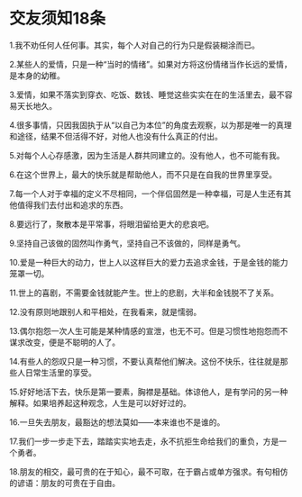 # 交友须知18条

1.我不劝任何人任何事。其实，每个人对自己的行为只是假装糊涂而已。 

2.某些人的爱情，只是一种“当时的情绪”。如果对方将这份情绪当作长远的爱情，是本身的幼稚。 

3.爱情，如果不落实到穿衣、吃饭、数钱、睡觉这些实实在在的生活里去，最不容易天长地久。 

4.很多事情，只因我固执于从“以自己为本位”的角度去观察，以为那是唯一的真理和途径，结果不但活得不好，对他人也没有什么真正的付出。 

5.对每个人心存感激，因为生活是人群共同建立的。没有他人，也不可能有我。 

6.在这个世界上，最大的快乐就是帮助他人，而不只是在自我的世界里享受。 

7.每一个人对于幸福的定义不尽相同，一个伴侣固然是一种幸福，可是人生还有其他值得我们去付出和追求的东西。 

8.要远行了，聚散本是平常事，将眼泪留给更大的悲哀吧。 

9.坚持自己该做的固然叫作勇气，坚持自己不该做的，同样是勇气。 

10.爱是一种巨大的动力，世上人以这样巨大的爱力去追求金钱，于是金钱的能力笼罩一切。 

11.世上的喜剧，不需要金钱就能产生。世上的悲剧，大半和金钱脱不了关系。 

12.没有原则地跟别人和平相处，在我看来，就是懦弱。 

13.偶尔抱怨一次人生可能是某种情感的宣泄，也无不可。但是习惯性地抱怨而不谋求改变，便是不聪明的人了。 

14.有些人的怨叹只是一种习惯，不要认真帮他们解决。这份不快乐，往往就是那些人日常生活里的享受。 

15.好好地活下去，快乐是第一要素，胸襟是基础。体谅他人，是有学问的另一种解释。如果培养起这种观念，人生是可以好好过的。 

16.一旦失去朋友，最豁达的想法莫如——本来谁也不是谁的。 

17.我们一步一步走下去，踏踏实实地去走，永不抗拒生命给我们的重负，方是一个勇者。 

18.朋友的相交，最可贵的在于知心，最不可取，在于霸占或单方强求。有句相仿的谚语：朋友的可贵在于自由。